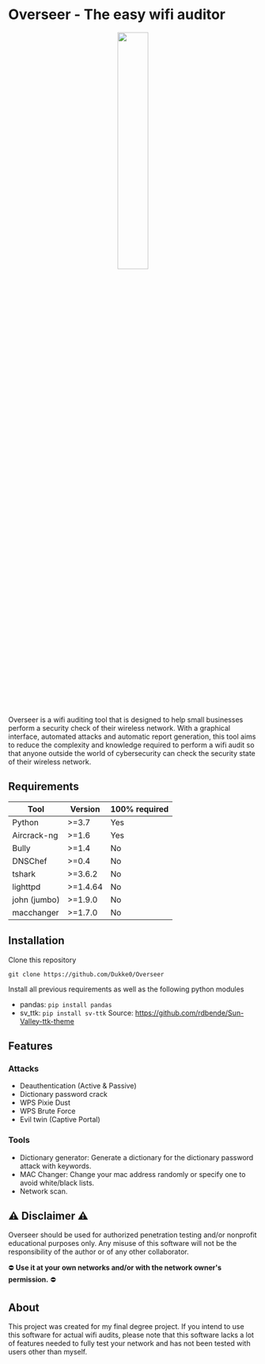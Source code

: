 # Overseer - The easy wifi auditor
<p align="center">
  <img src="https://user-images.githubusercontent.com/55766197/177827198-6da8a6ec-4798-498e-a60b-67dfe7b9de77.png" width=35% height=35%>
</p>

Overseer is a wifi auditing tool that is designed to help small businesses perform a security check of their wireless network. With a graphical interface, automated attacks and automatic report generation, this tool aims to reduce the complexity and knowledge required to perform a wifi audit so that anyone outside the world of cybersecurity can check the security state of their wireless network.

## Requirements

| Tool        | Version   |  100% required  |
| -------     | ---       | ---             |
| Python      | >=3.7     | Yes             |
| Aircrack-ng | >=1.6     | Yes             |
| Bully       | >=1.4     | No              |
| DNSChef     | >=0.4     | No              |
| tshark      | >=3.6.2   | No              |
| lighttpd    | >=1.4.64  | No              |
| john (jumbo)| >=1.9.0   | No              |
| macchanger  | >=1.7.0   | No              |

## Installation

Clone this repository

```
git clone https://github.com/Dukke0/Overseer
```
Install all previous requirements as well as the following python modules

- pandas: ```pip install pandas```
- sv_ttk: ```pip install sv-ttk``` Source: https://github.com/rdbende/Sun-Valley-ttk-theme

## Features

### Attacks

- Deauthentication (Active & Passive)
- Dictionary password crack
- WPS Pixie Dust
- WPS Brute Force
- Evil twin (Captive Portal)

### Tools

- Dictionary generator: Generate a dictionary for the dictionary password attack with keywords.
- MAC Changer: Change your mac address randomly or specify one to avoid white/black lists.
- Network scan.

## :warning:	Disclaimer :warning:	

Overseer should be used for authorized penetration testing and/or nonprofit educational purposes only. Any misuse of this software will not be the responsibility of the author or of any other collaborator.

:no_entry:	**Use it at your own networks and/or with the network owner's permission.** :no_entry:

## About

This project was created for my final degree project. If you intend to use this software for actual wifi audits, please note that this software lacks a lot of features needed to fully test your network and has not been tested with users other than myself.
